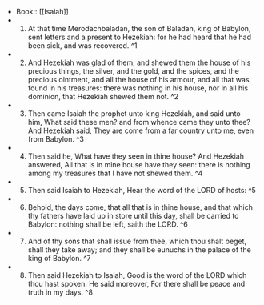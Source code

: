 - Book:: [[Isaiah]]
- 1. At that time Merodachbaladan, the son of Baladan, king of Babylon, sent letters and a present to Hezekiah: for he had heard that he had been sick, and was recovered. ^1
- 2. And Hezekiah was glad of them, and shewed them the house of his precious things, the silver, and the gold, and the spices, and the precious ointment, and all the house of his armour, and all that was found in his treasures: there was nothing in his house, nor in all his dominion, that Hezekiah shewed them not. ^2
- 3. Then came Isaiah the prophet unto king Hezekiah, and said unto him, What said these men? and from whence came they unto thee? And Hezekiah said, They are come from a far country unto me, even from Babylon. ^3
- 4. Then said he, What have they seen in thine house? And Hezekiah answered, All that is in mine house have they seen: there is nothing among my treasures that I have not shewed them. ^4
- 5. Then said Isaiah to Hezekiah, Hear the word of the LORD of hosts: ^5
- 6. Behold, the days come, that all that is in thine house, and that which thy fathers have laid up in store until this day, shall be carried to Babylon: nothing shall be left, saith the LORD. ^6
- 7. And of thy sons that shall issue from thee, which thou shalt beget, shall they take away; and they shall be eunuchs in the palace of the king of Babylon. ^7
- 8. Then said Hezekiah to Isaiah, Good is the word of the LORD which thou hast spoken. He said moreover, For there shall be peace and truth in my days. ^8
